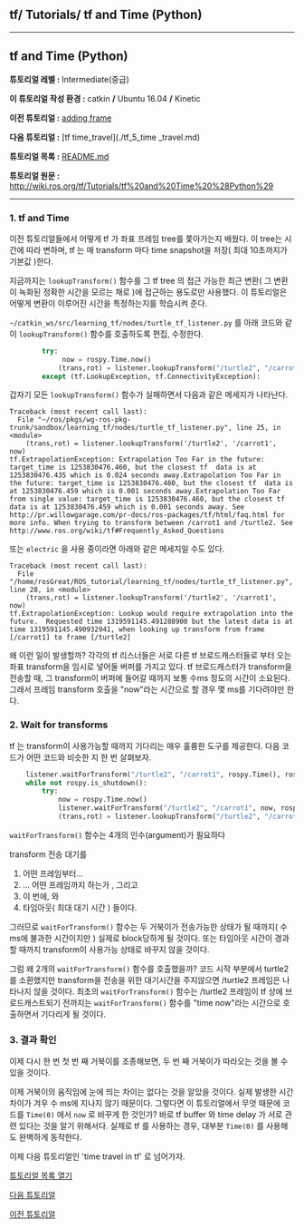 ## tf/ Tutorials/ tf and Time (Python)



------

## tf and Time (Python)

**튜토리얼 레벨 :**  Intermediate(중급)

**이 튜토리얼 작성 환경 :**  catkin **/** Ubuntu 16.04 **/** Kinetic

**이전 튜토리얼 :** [adding frame](./tf_3_adding_frame.md)

**다음 튜토리얼 :** [tf time_travel](./tf_5_time _travel.md)

**튜토리얼 목록 :** [README.md](../README.md)

**튜토리얼 원문 :** <http://wiki.ros.org/tf/Tutorials/tf%20and%20Time%20%28Python%29>

------



### 1. tf and Time

이전 튜토리얼들에서 어떻게 tf 가 좌표 프레임 tree를 쫓아가는지 배웠다. 이 tree는 시간에 따라 변하며, tf 는 매 transform 마다 time snapshot을 저장( 최대 10초까지가 기본값 )한다. 

지금까지는  `lookupTransform()` 함수를 그 tf tree 의 접근 가능한 최근 변환( 그 변환이 녹화된 정확한 시간을 모르는 채로 )에 접근하는 용도로만 사용했다. 이 튜토리얼은 어떻게 변환이 이루어진 시간을 특정하는지를 학습시켜 준다.

`~/catkin_ws/src/learning_tf/nodes/turtle_tf_listener.py` 를 아래 코드와 같이  `lookupTransform()` 함수를 호출하도록 편집, 수정한다.

```python
        try:
             now = rospy.Time.now()
            (trans,rot) = listener.lookupTransform("/turtle2", "/carrot1", now)
        except (tf.LookupException, tf.ConnectivityException):
```

갑자기 모든  `lookupTransform()` 함수가 실패하면서 다음과 같은 메세지가 나타난다.

```
Traceback (most recent call last):
  File "~/ros/pkgs/wg-ros-pkg-trunk/sandbox/learning_tf/nodes/turtle_tf_listener.py", line 25, in <module>
    (trans,rot) = listener.lookupTransform('/turtle2', '/carrot1', now)
tf.ExtrapolationException: Extrapolation Too Far in the future: target_time is 1253830476.460, but the closest tf  data is at 1253830476.435 which is 0.024 seconds away.Extrapolation Too Far in the future: target_time is 1253830476.460, but the closest tf  data is at 1253830476.459 which is 0.001 seconds away.Extrapolation Too Far from single value: target_time is 1253830476.460, but the closest tf  data is at 1253830476.459 which is 0.001 seconds away. See http://pr.willowgarage.com/pr-docs/ros-packages/tf/html/faq.html for more info. When trying to transform between /carrot1 and /turtle2. See http://www.ros.org/wiki/tf#Frequently_Asked_Questions
```

또는 `electric` 을 사용 중이라면 아래와 같은 메세지일 수도 있다.

```
Traceback (most recent call last):
  File "/home/rosGreat/ROS_tutorial/learning_tf/nodes/turtle_tf_listener.py", line 28, in <module>
    (trans,rot) = listener.lookupTransform('/turtle2', '/carrot1', now)
tf.ExtrapolationException: Lookup would require extrapolation into the future.  Requested time 1319591145.491288900 but the latest data is at time 1319591145.490932941, when looking up transform from frame [/carrot1] to frame [/turtle2]
```

왜 이런 일이 발생할까? 각각의 tf 리스너들은 서로 다른 tf 브로드캐스터들로 부터 오는 좌표 transform을 임시로 넣어둘 버퍼를 가지고 있다. tf 브로드캐스터가 transform을 전송할 때, 그 transform이 버퍼에 들어갈 때까지 보통 수ms 정도의 시간이 소요된다. 그래서 프레임 transform 호출을 "now"라는 시간으로 할 경우 몇 ms를 기다려야만 한다.



### 2. Wait for transforms

tf 는 transform이 사용가능할 때까지 기다리는 매우 훌륭한 도구를 제공한다.  다음 코드가 어떤 코드와 비슷한 지 한 번 살펴보자.

```python
    listener.waitForTransform("/turtle2", "/carrot1", rospy.Time(), rospy.Duration(4.0))
    while not rospy.is_shutdown():
        try:
            now = rospy.Time.now()
            listener.waitForTransform("/turtle2", "/carrot1", now, rospy.Duration(4.0))
            (trans,rot) = listener.lookupTransform("/turtle2", "/carrot1", now)
```

`waitForTransform()` 함수는 4개의 인수(argument)가 필요하다

transform 전송 대기를 

1. 어떤 프레임부터...
2. ... 어떤 프레임까지 하는가 , 그리고
3. 이 번에, 와
4. 타임아웃( 최대 대기 시간 ) 들이다.

그러므로 `waitForTransform()` 함수는 두 거북이가 전송가능한 상태가 될 때까지( 수 ms에 불과한 시간이지만 ) 실제로 block당하게 될 것이다.  또는 타임아웃 시간이 경과할 때까지 transform이 사용가능 상태로 바꾸지 않을 것이다.

그럼 왜 2개의 `waitForTransform()` 함수를 호출했을까? 코드 시작 부분에서 turtle2를 소환했지만 transform을 전송을 위한 대기시간을 주지않으면 /turtle2 프레임은 나타나지 않을 것이다. 최초의 `waitForTransform()` 함수는 /turtle2 프레임이 tf 상에 브로드캐스트되기 전까지는 `waitForTransform()` 함수를 "time now"라는 시간으로 호출하면서 기다리게 될 것이다.



### 3. 결과 확인

이제 다시 한 번 첫 번 째 거북이를 조종해보면, 두 번 째 거북이가 따라오는 것을 볼 수 있을 것이다.

이제 거북이의 움직임에 눈에 띄는 차이는 없다는 것을 알았을 것이다. 실제 발생한 시간 차이가 겨우 수 ms에 지나지 않기 때문이다. 그렇다면 이 튜토리얼에서 무엇 때문에 코드를 `Time(0)` 에서 `now` 로 바꾸게 한 것인가? 바로 tf buffer 와 time delay 가 서로 관련 있다는 것을 알기 위해서다. 실제로 tf 를 사용하는 경우, 대부분 `Time(0)` 를 사용해도 완벽하게 동작한다.

이제 다음 튜토리얼인 'time travel in tf' 로 넘어가자.



[튜토리얼 목록 열기](../README.md)



[다음 튜토리얼](./tf_5_time_travel.md)

[이전 튜토리얼](./tf_3_adding_frame.md)

